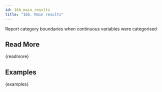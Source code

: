 ```yaml
---
id: 16b_main_results
title: "16b. Main results"
---
```

Report category boundaries when continuous variables were categorised

## Read More

{readmore}

## Examples

{examples}